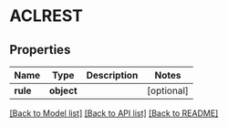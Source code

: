 # ACLREST

## Properties
Name | Type | Description | Notes
------------ | ------------- | ------------- | -------------
**rule** | **object** |  | [optional] 

[[Back to Model list]](../README.md#documentation-for-models) [[Back to API list]](../README.md#documentation-for-api-endpoints) [[Back to README]](../README.md)

